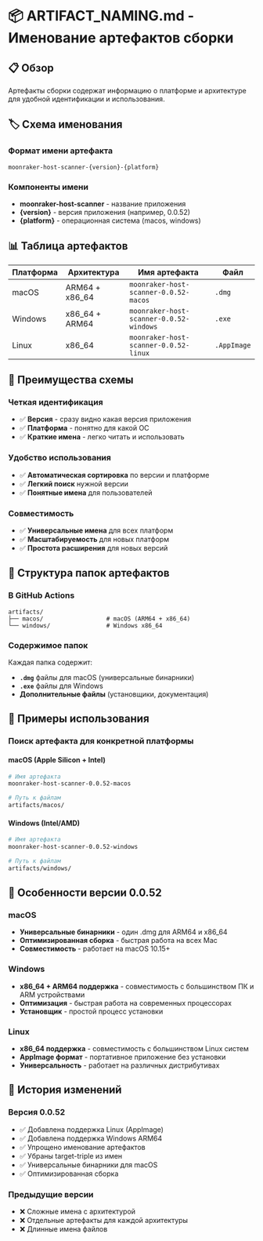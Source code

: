 # 📦 ARTIFACT_NAMING.md - Именование артефактов сборки

## 📋 Обзор

Артефакты сборки содержат информацию о платформе и архитектуре для удобной идентификации и использования.

## 🏷️ Схема именования

### Формат имени артефакта
```
moonraker-host-scanner-{version}-{platform}
```

### Компоненты имени
- **moonraker-host-scanner** - название приложения
- **{version}** - версия приложения (например, 0.0.52)
- **{platform}** - операционная система (macos, windows)

## 📊 Таблица артефактов

| Платформа | Архитектура | Имя артефакта | Файл |
|-----------|-------------|---------------|------|
| macOS | ARM64 + x86_64 | `moonraker-host-scanner-0.0.52-macos` | `.dmg` |
| Windows | x86_64 + ARM64 | `moonraker-host-scanner-0.0.52-windows` | `.exe` |
| Linux | x86_64 | `moonraker-host-scanner-0.0.52-linux` | `.AppImage` |

## 🎯 Преимущества схемы

### Четкая идентификация
- ✅ **Версия** - сразу видно какая версия приложения
- ✅ **Платформа** - понятно для какой ОС
- ✅ **Краткие имена** - легко читать и использовать

### Удобство использования
- ✅ **Автоматическая сортировка** по версии и платформе
- ✅ **Легкий поиск** нужной версии
- ✅ **Понятные имена** для пользователей

### Совместимость
- ✅ **Универсальные имена** для всех платформ
- ✅ **Масштабируемость** для новых платформ
- ✅ **Простота расширения** для новых версий

## 🔧 Структура папок артефактов

### В GitHub Actions
```
artifacts/
├── macos/                  # macOS (ARM64 + x86_64)
└── windows/                # Windows x86_64
```

### Содержимое папок
Каждая папка содержит:
- **`.dmg`** файлы для macOS (универсальные бинарники)
- **`.exe`** файлы для Windows
- **Дополнительные файлы** (установщики, документация)

## 📝 Примеры использования

### Поиск артефакта для конкретной платформы

#### macOS (Apple Silicon + Intel)
```bash
# Имя артефакта
moonraker-host-scanner-0.0.52-macos

# Путь к файлам
artifacts/macos/
```

#### Windows (Intel/AMD)
```bash
# Имя артефакта
moonraker-host-scanner-0.0.52-windows

# Путь к файлам
artifacts/windows/
```

## 🚀 Особенности версии 0.0.52

### macOS
- **Универсальные бинарники** - один .dmg для ARM64 и x86_64
- **Оптимизированная сборка** - быстрая работа на всех Mac
- **Совместимость** - работает на macOS 10.15+

### Windows
- **x86_64 + ARM64 поддержка** - совместимость с большинством ПК и ARM устройствами
- **Оптимизация** - быстрая работа на современных процессорах
- **Установщик** - простой процесс установки

### Linux
- **x86_64 поддержка** - совместимость с большинством Linux систем
- **AppImage формат** - портативное приложение без установки
- **Универсальность** - работает на различных дистрибутивах

## 🔄 История изменений

### Версия 0.0.52
- ✅ Добавлена поддержка Linux (AppImage)
- ✅ Добавлена поддержка Windows ARM64
- ✅ Упрощено именование артефактов
- ✅ Убраны target-triple из имен
- ✅ Универсальные бинарники для macOS
- ✅ Оптимизированная сборка

### Предыдущие версии
- ❌ Сложные имена с архитектурой
- ❌ Отдельные артефакты для каждой архитектуры
- ❌ Длинные имена файлов
